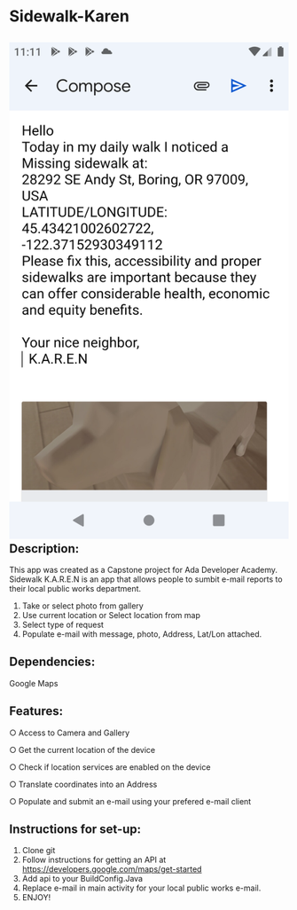 # Sidewalk-Karen

![E-mail screen](https://github.com/MiffyBruna/Sidewalk-Karen/blob/master/ScreenShots/Screenshot_20220211_111104.png "E-mail Screen")
Description:
----------------------------------------------------------------------

This app was created as a Capstone project for Ada Developer Academy.
Sidewalk K.A.R.E.N is an app that allows people to sumbit e-mail reports to their local public works department.

1) Take or select photo from gallery
2) Use current location or Select location from map
3) Select type of request
4) Populate e-mail with message, photo, Address, Lat/Lon attached.

Dependencies:
---------------------------------------------------------------------
Google Maps



Features:
---------------------------------------------------------------------
○ Access to Camera and Gallery

○ Get the current location of the device

○ Check if location services are enabled on the device

○ Translate coordinates into an Address

○ Populate and submit an e-mail using your prefered e-mail client




Instructions for set-up:
---------------------------------------------------------------------

1) Clone git
2) Follow instructions for getting an API at https://developers.google.com/maps/get-started
3) Add api to your BuildConfig.Java
4) Replace e-mail in main activity for your local public works e-mail.
5) ENJOY!




